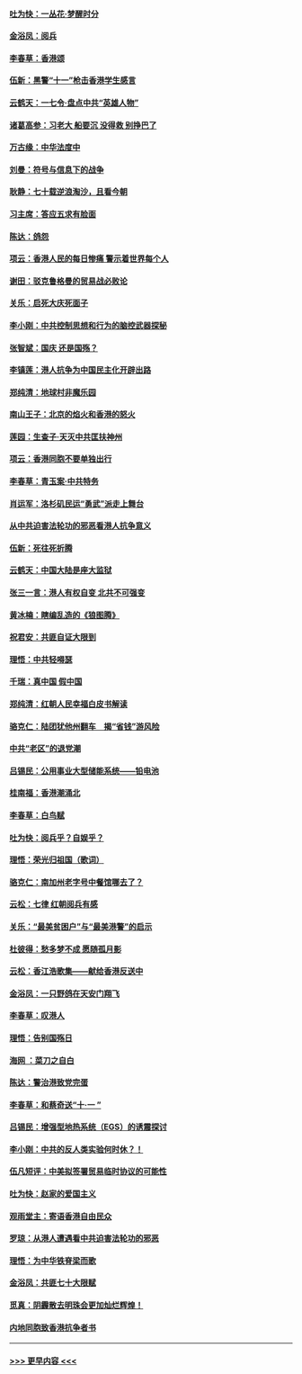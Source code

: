 #### [吐为快：一丛花‧梦醒时分](../pages/nsc993/n11567491.md?t=10042233) 
#### [金浴凤：阅兵](../pages/nsc993/n11567454.md?t=10042233) 
#### [李春草：香港颂](../pages/nsc993/n11567444.md?t=10042233) 
#### [伍新：黑警“十一”枪击香港学生感言](../pages/nsc993/n11567426.md?t=10042233) 
#### [云鹤天：一七令‧盘点中共“英雄人物”](../pages/nsc993/n11567091.md?t=10042233) 
#### [诸葛高参：习老大 船要沉 没得救 别挣巴了](../pages/nsc993/n11566976.md?t=10042233) 
#### [万古缘：中华法度中](../pages/nsc993/n11566726.md?t=10042233) 
#### [刘曼：符号与信息下的战争](../pages/nsc993/n11564655.md?t=10042233) 
#### [耿静：七十载逆浪淘沙，且看今朝](../pages/nsc993/n11564520.md?t=10042233) 
#### [习主席：答应五求有脸面](../pages/nsc993/n11563953.md?t=10042233) 
#### [陈达：鸽怨](../pages/nsc993/n11561879.md?t=10042233) 
#### [项云：香港人民的每日惨痛  警示着世界每个人](../pages/nsc993/n11559273.md?t=10042233) 
#### [谢田：驳克鲁格曼的贸易战必败论](../pages/nsc993/n11555840.md?t=10042233) 
#### [关乐：启死大庆死面子](../pages/nsc993/n11556823.md?t=10042233) 
#### [李小刚：中共控制思想和行为的脑控武器探秘](../pages/nsc993/n11556776.md?t=10042233) 
#### [张智斌：国庆  还是国殇？](../pages/nsc993/n11556617.md?t=10042233) 
#### [李镇莲：港人抗争为中国民主化开辟出路](../pages/nsc993/n11556570.md?t=10042233) 
#### [郑纯清：地球村非魔乐园](../pages/nsc993/n11555415.md?t=10042233) 
#### [南山王子：北京的焰火和香港的怒火](../pages/nsc993/n11555318.md?t=10042233) 
#### [莲园：生查子·天灭中共匡扶神州](../pages/nsc993/n11555302.md?t=10042233) 
#### [项云：香港同胞不要单独出行](../pages/nsc993/n11555276.md?t=10042233) 
#### [李春草：青玉案‧中共特务](../pages/nsc993/n11552356.md?t=10042233) 
#### [肖运军：洛杉矶民运“勇武”派走上舞台](../pages/nsc993/n11551595.md?t=10042233) 
#### [从中共迫害法轮功的邪恶看港人抗争意义](../pages/nsc993/n11540858.md?t=10042233) 
#### [伍新：死往死折腾](../pages/nsc993/n11550174.md?t=10042233) 
#### [云鹤天：中国大陆是座大监狱](../pages/nsc993/n11550155.md?t=10042233) 
#### [张三一言：港人有权自变 北共不可强变](../pages/nsc993/n11550132.md?t=10042233) 
#### [黄冰楠：瞎编乱造的《狼图腾》](../pages/nsc993/n11550082.md?t=10042233) 
#### [祝君安：共匪自证大限到](../pages/nsc993/n11550041.md?t=10042233) 
#### [理悟：中共轻嘚瑟](../pages/nsc993/n11547978.md?t=10042233) 
#### [千瑞：真中国 假中国](../pages/nsc993/n11547865.md?t=10042233) 
#### [郑纯清：红朝人民幸福白皮书解读](../pages/nsc993/n11547499.md?t=10042233) 
#### [骆克仁：陆团犹他州翻车　揭“省钱”游风险](../pages/nsc993/n11546977.md?t=10042233) 
#### [中共“老区”的退党潮](../pages/nsc993/n11545995.md?t=10042233) 
#### [吕锡民：公用事业大型储能系统——铅电池](../pages/nsc993/n11545701.md?t=10042233) 
#### [桂南福：香港潮涌北](../pages/nsc993/n11545682.md?t=10042233) 
#### [李春草：白鸟赋](../pages/nsc993/n11545663.md?t=10042233) 
#### [吐为快：阅兵乎？自娱乎？](../pages/nsc993/n11545625.md?t=10042233) 
#### [理悟：荣光归祖国（歌词）](../pages/nsc993/n11545616.md?t=10042233) 
#### [骆克仁：南加州老字号中餐馆哪去了？](../pages/nsc993/n11545120.md?t=10042233) 
#### [云松：七律 红朝阅兵有感](../pages/nsc993/n11542394.md?t=10042233) 
#### [关乐：“最美贫困户”与“最美港警”的启示](../pages/nsc993/n11542252.md?t=10042233) 
#### [杜彼得：愁多梦不成 愿随孤月影](../pages/nsc993/n11540296.md?t=10042233) 
#### [云松：香江浩歌集——献给香港反送中](../pages/nsc993/n11540149.md?t=10042233) 
#### [金浴凤：一只野鸽在天安门翔飞](../pages/nsc993/n11540280.md?t=10042233) 
#### [李春草：叹港人](../pages/nsc993/n11540119.md?t=10042233) 
#### [理悟：告别国殇日](../pages/nsc993/n11539610.md?t=10042233) 
#### [海网 ：菜刀之自白](../pages/nsc993/n11539597.md?t=10042233) 
#### [陈达：警治港致党完蛋](../pages/nsc993/n11538127.md?t=10042233) 
#### [李春草：和蔡奇送“十·一 ”](../pages/nsc993/n11537810.md?t=10042233) 
#### [吕锡民：增强型地热系统（EGS）的诱震探讨](../pages/nsc993/n11537765.md?t=10042233) 
#### [李小刚：中共的反人类实验何时休？！](../pages/nsc993/n11537669.md?t=10042233) 
#### [伍凡短评：中美拟签署贸易临时协议的可能性](../pages/nsc993/n11536773.md?t=10042233) 
#### [吐为快：赵家的爱国主义](../pages/nsc993/n11536750.md?t=10042233) 
#### [观雨堂主：寄语香港自由民众](../pages/nsc993/n11536735.md?t=10042233) 
#### [罗琼：从港人遭遇看中共迫害法轮功的邪恶](../pages/nsc993/n11507862.md?t=10042233) 
#### [理悟：为中华铁脊梁而歌](../pages/nsc993/n11534458.md?t=10042233) 
#### [金浴凤：共匪七十大限赋](../pages/nsc993/n11534434.md?t=10042233) 
#### [觅真：阴霾散去明珠会更加灿烂辉煌！](../pages/nsc993/n11531858.md?t=10042233) 
#### [内地同胞致香港抗争者书](../pages/nsc993/n11531645.md?t=10042233) 

----
#### [ >>> 更早内容 <<< ](../indexes/nsc993-earlier.md)
